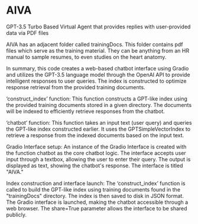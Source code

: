 # AIVA
GPT-3.5 Turbo Based Virtual Agent that provides replies with user-provided data via PDF files

AIVA has an adjacent folder called trainingDocs. This folder contains pdf files which serve as the training
material. They can be anything from an HR manual to sample resumes, to even studies on the heart
anatomy.

In summary, this code creates a web-based chatbot interface using Gradio and utilizes the GPT-3.5
language model through the OpenAI API to provide intelligent responses to user queries. The index is
constructed to optimize response retrieval from the provided training documents.

‘construct_index’ function: This function constructs a GPT-like index using the provided
training documents stored in a given directory. The documents will be indexed to efficiently
retrieve responses from the chatbot.

‘chatbot’ function: This function takes an input text (user query) and queries the GPT-like
index constructed earlier. It uses the GPTSimpleVectorIndex to retrieve a response from the
indexed documents based on the input text.

Gradio Interface setup: An instance of the Gradio Interface is created with the function
chatbot as the core chatbot logic. The interface accepts user input through a textbox,
allowing the user to enter their query. The output is displayed as text, showing the chatbot&#39;s
response. The interface is titled &quot;AIVA.&quot;

Index construction and interface launch: The ‘construct_index’ function is called to build
the GPT-like index using training documents found in the &quot;trainingDocs&quot; directory. The index
is then saved to disk in JSON format. The Gradio interface is launched, making the chatbot
accessible through a web browser. The share=True parameter allows the interface to be
shared publicly.
